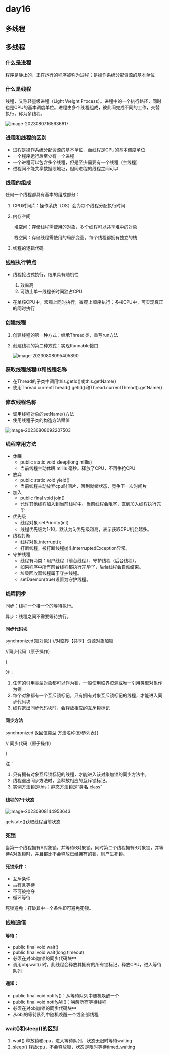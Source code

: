 # day16

## 多线程

## 多线程

### 什么是进程

程序是静止的，正在运行的程序被称为进程；是操作系统分配资源的基本单位

### 什么是线程

线程，又称轻量级进程（Light Weight Process）。进程中的一个执行路径，同时也是CPU的基本调度单位。进程由多个线程组成，彼此间完成不同的工作，交替执行，称为多线程。

![image-20230807165636617](./img/image-20230807165636617.png)

### 进程和线程的区别

- 进程是操作系统分配资源的基本单位，而线程是CPU的基本调度单位
- 一个程序运行后至少有一个进程
- 一个进程可以包含多个线程，但是至少需要有一个线程（主线程）
- 进程间不能共享数据段地址，但同进程的线程之间可以

### 线程的组成

任何一个线程都具有基本的组成部分：

1. CPU时间片：操作系统（OS）会为每个线程分配执行时间

2. 内存空间

   ​	堆空间：存储线程需使用的对象，多个线程可以共享堆中的对象

   ​	栈空间：存储线程需使用的局部变量，每个线程都拥有独立的栈

3. 线程的逻辑代码

### 线程执行特点

- 线程抢占式执行，结果具有随机性
  1. 效率高
  2. 可防止单一线程长时间独占CPU

- 在单核CPU中，宏观上同时执行，微观上顺序执行；多核CPU中，可实现真正的同时执行

### 创建线程

1. 创建线程的第一种方式：继承Thread类，重写run方法

2. 创建线程的第二种方式：实现Runnable接口

   ![image-20230808095405890](./img/image-20230808095405890.png)

### 获取线程线程ID和线程名称

- 在Thread的子类中调用this.getId()或this.getName()
- 使用Thread.currentThread().getId()和Thread.currentThread().getName()

### 修改线程名称

- 调用线程对象的setName()方法
- 使用线程子类的构造方法赋值

![image-20230808092207503](./img/image-20230808092207503.png)

### 线程常用方法

- 休眠
  - public static void sleep(long millis)
  - 当前线程主动休眠 millis 毫秒。释放了CPU，不再争抢CPU
- 放弃
  - public static void yield()
  - 当前线程主动放弃cpu时间片，回到就绪状态，竞争下一次时间片
- 加入
  - public final void join()
  - 允许其他线程加入到当前线程中。当前线程会阻塞，直到加入线程执行完毕
- 优先级
  - 线程对象.setPriority(int)
  - 线程优先级为1-10，默认为5,优先级越高，表示获取CPU机会越多。
- 线程打断
  - 线程对象.interrupt();
  - 打断线程，被打断线程抛出InterruptedException异常。
- 守护线程
  - 线程有两类：用户线程（前台线程）、守护线程（后台线程）。
  - 如果程序中所有前台线程都执行完毕了，后台线程会自动结束。
  - 垃圾回收器线程属于守护线程。
  - setDaemon(true)设置为守护线程。

### 线程同步

同步：线程一个接一个的等待执行。

异步：线程之间不需要等待执行。

#### 同步代码块

synchronized(锁对象){ //对临界【共享】资源对象加锁 

 //同步代码（原子操作）

}

注：

1.  任何的引用类型对象都可以作为锁，一般使用临界资源或唯一引用类型对象作为锁
2.  每个对象都有一个互斥锁标记，只有拥有对象互斥锁标记的线程，才能进入同步代码块
3.  线程退出同步代码块时，会释放相应的互斥锁标记

#### 同步方法

synchronized 返回值类型 方法名称(形参列表){ 

 // 同步代码（原子操作）

}

注：

1.  只有拥有对象互斥锁标记的线程，才能进入该对象加锁的同步方法中。
2.  线程退出同步方法时，会释放相应的互斥锁标记。
3.  实例方法锁是this；静态方法锁是“类名.class”

#### 线程的7个状态

![image-20230808144953643](./img/image-20230808144953643.png)

getstate()获取线程当前状态

### 死锁

当第一个线程拥有A对象锁，并等待B对象锁，同时第二个线程拥有B对象锁，并等待A对象锁时，并且都比不会释放已经拥有的锁，则产生死锁。

#### 死锁条件：

- 互斥条件
- 占有且等待
- 不可被抢夺
- 循环等待

死锁避免：打破其中一个条件即可避免死锁。

### 线程通信

#### 等待：

- public final void wait()
- public final void wait(long timeout)
- 必须在对obj加锁的同步代码块中
- 调用obj.wait() 时，此线程会释放其拥有的所有锁标记，释放CPU，进入等待队列

#### 通知：

- public final void notify()：从等待队列中随机唤醒一个
- public final void notifyAll()：唤醒所有等待线程
- 必须在对obj加锁的同步代码块中
- 从obj的等待队列中随机唤醒一个或全部线程

### wait()和sleep()的区别

1. wait() 释放锁和cpu，进入等待队列，状态无限时等待waiting
2. sleep() 释放cpu，不会释放锁，状态是限时等待timed_waiting